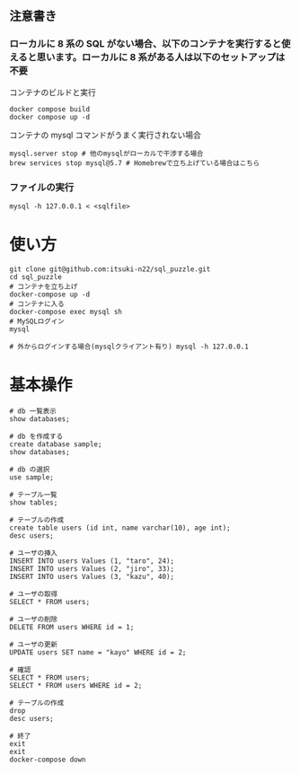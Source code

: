 ## 注意書き

### ローカルに 8 系の SQL がない場合、以下のコンテナを実行すると使えると思います。ローカルに 8 系がある人は以下のセットアップは不要

コンテナのビルドと実行

```
docker compose build
docker compose up -d
```

コンテナの mysql コマンドがうまく実行されない場合

```
mysql.server stop # 他のmysqlがローカルで干渉する場合
brew services stop mysql@5.7 # Homebrewで立ち上げている場合はこちら
```

### ファイルの実行

```
mysql -h 127.0.0.1 < <sqlfile>
```

# 使い方

```
git clone git@github.com:itsuki-n22/sql_puzzle.git
cd sql_puzzle
# コンテナを立ち上げ
docker-compose up -d
# コンテナに入る
docker-compose exec mysql sh
# MySQLログイン
mysql

# 外からログインする場合(mysqlクライアント有り) mysql -h 127.0.0.1
```

# 基本操作

```
# db 一覧表示
show databases;

# db を作成する
create database sample;
show databases;

# db の選択
use sample;

# テーブル一覧
show tables;

# テーブルの作成
create table users (id int, name varchar(10), age int);
desc users;

# ユーザの挿入
INSERT INTO users Values (1, "taro", 24);
INSERT INTO users Values (2, "jiro", 33);
INSERT INTO users Values (3, "kazu", 40);

# ユーザの取得
SELECT * FROM users;

# ユーザの削除
DELETE FROM users WHERE id = 1;

# ユーザの更新
UPDATE users SET name = "kayo" WHERE id = 2;

# 確認
SELECT * FROM users;
SELECT * FROM users WHERE id = 2;

# テーブルの作成
drop
desc users;

# 終了
exit
exit
docker-compose down
```
